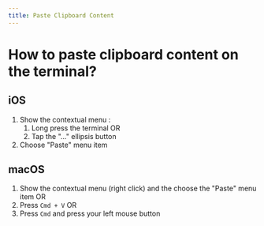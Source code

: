 ```yaml
---
title: Paste Clipboard Content
---
```


# How to paste clipboard content on the terminal?
## iOS
1. Show the contextual menu :
    1. Long press the terminal OR
    2. Tap the "..." ellipsis button
2. Choose "Paste" menu item

## macOS
1. Show the contextual menu (right click) and the choose the "Paste" menu item OR
2. Press `Cmd + V` OR
3. Press `Cmd` and press your left mouse button